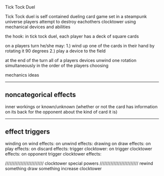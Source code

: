 Tick Tock Duel

Tick Tock duel is self contained dueling card game set in a steampunk universe
players attempt to destroy eachothers clocktower using mechanical devices and abilities

the hook:
in tick tock duel, each player has a deck of square cards

on a players turn he/she may:
  1.) wind up one of the cards in their hand by rotating it 90 degrees
  2.) play a device to the field 

at the end of the turn all of a players devices unwind one rotation simultaneously in the order of the players choosing

mechanics ideas

----------------------
noncategorical effects
----------------------
inner workings or known/unknown (whether or not the card has information on its back for the opponent about the kind of card it is)



---------------
effect triggers
---------------
winding
  on wind effects:
  on unwind effects:
drawing
  on draw effects:
  on play effects:
  on discard effects:
trigger clocktower:
  on trigger clocktower effects:
  on opponent trigger clocktower effects:

/////////////////////////
clocktower special powers
/////////////////////////
rewind something
draw something
increase clocktower
